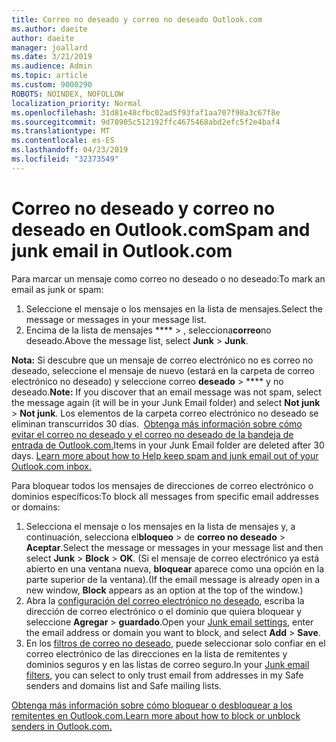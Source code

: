 ```yaml
---
title: Correo no deseado y correo no deseado Outlook.com
ms.author: daeite
author: daeite
manager: joallard
ms.date: 3/21/2019
ms.audience: Admin
ms.topic: article
ms.custom: 9000290
ROBOTS: NOINDEX, NOFOLLOW
localization_priority: Normal
ms.openlocfilehash: 31d81e48cfbc02ad5f93faf1aa707f98a3c67f8e
ms.sourcegitcommit: 9d78905c512192ffc4675468abd2efc5f2e4baf4
ms.translationtype: MT
ms.contentlocale: es-ES
ms.lasthandoff: 04/23/2019
ms.locfileid: "32373549"
---
```

# <a name="spam-and-junk-email-in-outlookcom"></a><span data-ttu-id="cd4c3-102">Correo no deseado y correo no deseado en Outlook.com</span><span class="sxs-lookup"><span data-stu-id="cd4c3-102">Spam and junk email in Outlook.com</span></span>

<span data-ttu-id="cd4c3-103">Para marcar un mensaje como correo no deseado o no deseado:</span><span class="sxs-lookup"><span data-stu-id="cd4c3-103">To mark an email as junk or spam:</span></span>

1. <span data-ttu-id="cd4c3-104">Seleccione el mensaje o los mensajes en la lista de mensajes.</span><span class="sxs-lookup"><span data-stu-id="cd4c3-104">Select the message or messages in your message list.</span></span>
1. <span data-ttu-id="cd4c3-105">Encima de la lista de mensajes \*\*\*\* > , selecciona**correo**no deseado.</span><span class="sxs-lookup"><span data-stu-id="cd4c3-105">Above the message list, select **Junk** > **Junk**.</span></span>

<span data-ttu-id="cd4c3-106">**Nota:** Si descubre que un mensaje de correo electrónico no es correo no deseado, seleccione el mensaje de nuevo (estará en la carpeta de correo electrónico no deseado) y seleccione correo **deseado** > \*\*\*\* y no deseado.</span><span class="sxs-lookup"><span data-stu-id="cd4c3-106">**Note:** If you discover that an email message was not spam, select the message again (it will be in your Junk Email folder) and select **Not junk** > **Not junk**.</span></span> <span data-ttu-id="cd4c3-107">Los elementos de la carpeta correo electrónico no deseado se eliminan transcurridos 30 días.  [Obtenga más información sobre cómo evitar el correo no deseado y el correo no deseado de la bandeja de entrada de Outlook.com.](https://support.office.com/article/a3ece97b-82f8-4a5e-9ac3-e92fa6427ae4)</span><span class="sxs-lookup"><span data-stu-id="cd4c3-107">Items in your Junk Email folder are deleted after 30 days. [Learn more about how to Help keep spam and junk email out of your Outlook.com inbox.](https://support.office.com/article/a3ece97b-82f8-4a5e-9ac3-e92fa6427ae4)</span></span>

<span data-ttu-id="cd4c3-108">Para bloquear todos los mensajes de direcciones de correo electrónico o dominios específicos:</span><span class="sxs-lookup"><span data-stu-id="cd4c3-108">To block all messages from specific email addresses or domains:</span></span>

1. <span data-ttu-id="cd4c3-109">Selecciona el mensaje o los mensajes en la lista de mensajes y, a continuación, selecciona el**bloqueo** > de **correo no deseado** > **Aceptar**.</span><span class="sxs-lookup"><span data-stu-id="cd4c3-109">Select the message or messages in your message list and then select **Junk** > **Block** > **OK**.</span></span> <span data-ttu-id="cd4c3-110">(Si el mensaje de correo electrónico ya está abierto en una ventana nueva, **bloquear** aparece como una opción en la parte superior de la ventana).</span><span class="sxs-lookup"><span data-stu-id="cd4c3-110">(If the email message is already open in a new window, **Block** appears as an option at the top of the window.)</span></span>
1. <span data-ttu-id="cd4c3-111">Abra la [configuración del correo electrónico no deseado](https://outlook.live.com/mail/options/mail/junkEmail/blockedSendersAndDomainsV2), escriba la dirección de correo electrónico o el dominio que quiera bloquear y seleccione **Agregar** > **guardado**.</span><span class="sxs-lookup"><span data-stu-id="cd4c3-111">Open your [Junk email settings](https://outlook.live.com/mail/options/mail/junkEmail/blockedSendersAndDomainsV2), enter the email address or domain you want to block, and select **Add** > **Save**.</span></span>
1. <span data-ttu-id="cd4c3-112">En los [filtros de correo no deseado](https://outlook.live.com/mail/options/mail/junkEmail/filtersOption), puede seleccionar solo confiar en el correo electrónico de las direcciones en la lista de remitentes y dominios seguros y en las listas de correo seguro.</span><span class="sxs-lookup"><span data-stu-id="cd4c3-112">In your [Junk email filters](https://outlook.live.com/mail/options/mail/junkEmail/filtersOption), you can select to only trust email from addresses in my Safe senders and domains list and Safe mailing lists.</span></span>

[<span data-ttu-id="cd4c3-113">Obtenga más información sobre cómo bloquear o desbloquear a los remitentes en Outlook.com.</span><span class="sxs-lookup"><span data-stu-id="cd4c3-113">Learn more about how to block or unblock senders in Outlook.com.</span></span>](https://support.office.com/article/afba1c94-77bb-4f50-8b85-057cf52f4d5e)